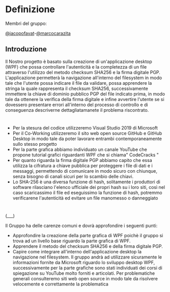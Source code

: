 # Definizione
Membri del gruppo:


[@jacopofavat](https://github.com/JacopoFavat)-[@marcocarazita](https://github.com/marcocarazita)

## Introduzione

Il Nostro progetto è  basato sulla creazione di un'applicazione desktop (WPF) che possa  controllare l'autenticità e la completezza di un file attraverso l'utilizzo del metodo checksum SHA256 e la firma digitale PGP.
L'applicazione permetterà la navigazione all'interno del filesystem in modo tale che l'utente possa indicare il file da validare, possa apprendere la stringa la quale rappresenta il checksum SHA256, successivamente immettere la chiave di dominio pubblico PGP del file indicato prima, in modo tale da ottenere la verifica della firma digitale e infine avvertire l'utente se si dovessero presentare errori all'interno del processo di controllo e di conseguenza descriverne dettagliatamanete il problema riscontrato.

#
- Per la stesura del codice utilizzeremo Visual Studio 2019 di Microsoft
- Per il Co-Working utilizzeremo il sito web open source GitHub e GitHub Desktop in modo tale da poter lavorare entrambi contemporaneamente sullo stesso progetto 
- Per la parte grafica abbiamo individuato un canale YouTube che propone tutorial grafici riguardanti WPF che si chiama" CodeCracks "
- Per quanto riguarda la firma digitale PGP abbiamo capito che essa utilizza la cifratura a chiave pubblica per proteggere i file di dati e i messaggi, permettendo di comunicare in modo sicuro con chiunque, senza bisogno di canali sicuri per lo scambio delle chiavi.
- Lo SHA-256 è una diversa funzione di hash, solitamente i produttori di software rilasciano l'elenco ufficiale dei propri hash su i loro siti, così nel caso scaricassimo il file ed eseguissimo la funzione di hash, potremmo verificarene l'autenticità ed evitare un file manomesso o danneggiato

#
(___)

Il Gruppo ha delle carenze comuni e dovrà approfondire i seguenti punti:
- Approfondire la creazione della parte grafica di WPF poichè  il gruppo si trova  ad un livello base riguardo la parte grafica di WPF.
- Apprendere il metodo del checksum SHA256 e della firma digitale PGP.
- Capire come integrare all'interno dell'applicazione desktop la navigazione nel filesystem.
Il gruppo andrà ad utilizzare sicuramente  le informazioni fornite da Microsoft riguardo lo sviluppo desktop WPF, successivamente per la parte grafiche sono stati individuati dei corsi di spiegazione su YouTube molto forniti e articolati.
Per problematiche generali consulteremo siti web open source in modo tale da risolvere velocemente e correttamente la problematica